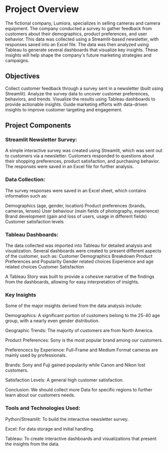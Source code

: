# Project Overview

The fictional company, Lumiora, specializes in selling cameras and camera equipment. The company conducted a survey to gather feedback from customers about their demographics, product preferences, and user behavior. This data was collected using a Streamlit-based newsletter, with responses saved into an Excel file. The data was then analyzed using Tableau to generate several dashboards that visualize key insights. These insights will help shape the company's future marketing strategies and campaigns.

## Objectives

Collect customer feedback through a survey sent in a newsletter (built using Streamlit).
Analyze the survey data to uncover customer preferences, behaviors, and trends.
Visualize the results using Tableau dashboards to provide actionable insights.
Guide marketing efforts with data-driven insights to improve customer targeting and engagement.

## Project Components

### Streamlit Newsletter Survey:

A simple interactive survey was created using Streamlit, which was sent out to customers via a newsletter.
Customers responded to questions about their shopping preferences, product satisfaction, and purchasing behavior.
The responses were saved in an Excel file for further analysis.

### Data Collection:

The survey responses were saved in an Excel sheet, which contains information such as:

Demographics (age, gender, location)
Product preferences (brands, cameras, lenses)
User behaviour (main fields of photography, experience)
Brand development (gain and loss of users, usage in different fields)
Customer satisfaction levels


### Tableau Dashboards:

The data collected was imported into Tableau for detailed analysis and visualization.
Several dashboards were created to present different aspects of the customer, such as:
Customer Demographics Breakdown
Product Preferences and Popularity
Gender related choices
Experience and age related choices
Customer Satisfaction

A Tableau Story was built to provide a cohesive narrative of the findings from the dashboards, allowing for easy interpretation of insights.

### Key Insights

Some of the major insights derived from the data analysis include:

Demographics: A significant portion of customers belong to the 25-40 age group, with a nearly even gender distribution.

Geographic Trends: The majority of customers are from North America.

Product Preferences: Sony is the most popular brand among our customers.

Preferencecs by Experience: Full-Frame and Medium Format cameras are mainly used by professionals.

Brands: Sony and Fuji gained popularity while Canon and Nikon lost customers.

Satisfaction Levels: A general high customer satisfaction.

Conclusion: We should collect more Data for specific regions to further learn about our customers needs.


### Tools and Technologies Used:

Python/Streamlit: To build the interactive newsletter survey.

Excel: For data storage and initial handling.

Tableau: To create interactive dashboards and visualizations that present the insights from the data.
